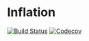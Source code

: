 # Inflation

[![Build Status](https://travis-ci.com/rjrosati/Inflation.jl.svg?token=zMDX3GmCZbdBcf9JWMdp&branch=master)](https://travis-ci.com/rjrosati/Inflation.jl)
[![Codecov](https://codecov.io/gh/rjrosati/Inflation.jl/branch/master/graph/badge.svg)](https://codecov.io/gh/rjrosati/Inflation.jl)
